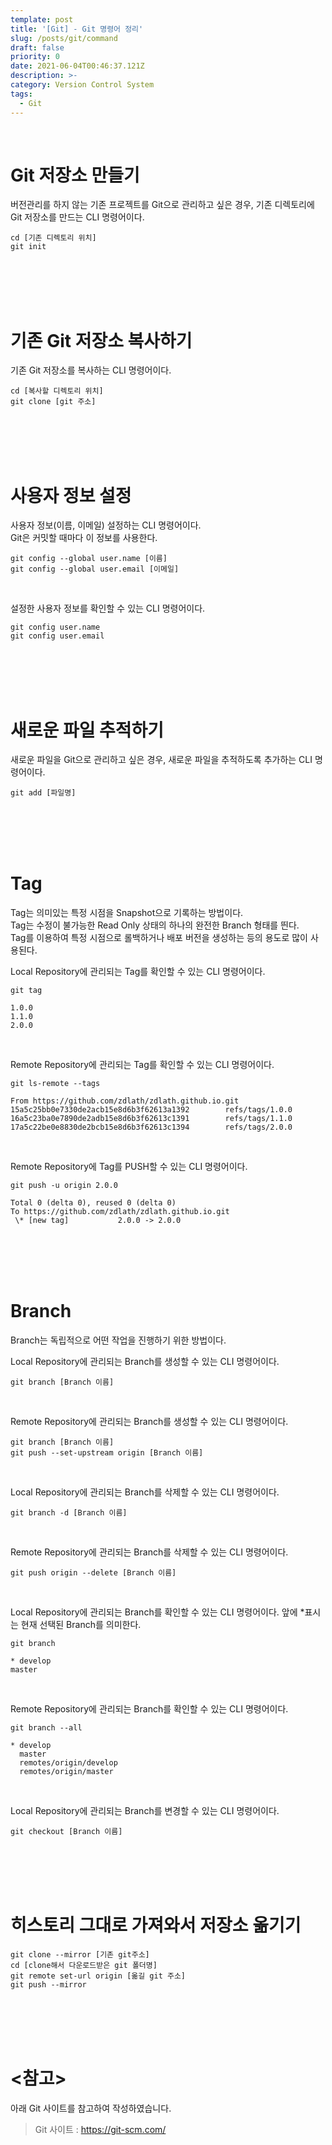 ```yaml
---
template: post
title: '[Git] - Git 명령어 정리'
slug: /posts/git/command
draft: false
priority: 0
date: 2021-06-04T00:46:37.121Z
description: >-
category: Version Control System
tags:
  - Git
---
```


<br>

# Git 저장소 만들기
버전관리를 하지 않는 기존 프로젝트를 Git으로 관리하고 싶은 경우, 기존 디렉토리에 Git 저장소를 만드는 CLI 명령어이다.
```
cd [기존 디렉토리 위치]
git init
```
<br><br><br><br>





# 기존 Git 저장소 복사하기
기존 Git 저장소를 복사하는 CLI 명령어이다.
```
cd [복사할 디렉토리 위치]
git clone [git 주소]
```
<br><br><br><br>





# 사용자 정보 설정
사용자 정보(이름, 이메일) 설정하는 CLI 명령어이다.  
Git은 커밋할 때마다 이 정보를 사용한다.  
```
git config --global user.name [이름]
git config --global user.email [이메일]
```
<br>

설정한 사용자 정보를 확인할 수 있는 CLI 명령어이다.  
```
git config user.name
git config user.email
```
<br><br><br><br>





# 새로운 파일 추적하기
새로운 파일을 Git으로 관리하고 싶은 경우, 새로운 파일을 추적하도록 추가하는 CLI 명령어이다.
```
git add [파일명]
```
<br><br><br><br>





# Tag
Tag는 의미있는 특정 시점을 Snapshot으로 기록하는 방법이다.  
Tag는 수정이 불가능한 Read Only 상태의 하나의 완전한 Branch 형태를 띈다.  
Tag를 이용하여 특정 시점으로 롤백하거나 배포 버전을 생성하는 등의 용도로 많이 사용된다.  

Local Repository에 관리되는 Tag를 확인할 수 있는 CLI 명령어이다.
```
git tag

1.0.0  
1.1.0  
2.0.0  
```
<br>

Remote Repository에 관리되는 Tag를 확인할 수 있는 CLI 명령어이다.
```
git ls-remote --tags

From https://github.com/zdlath/zdlath.github.io.git  
15a5c25bb0e7330de2acb15e8d6b3f62613a1392        refs/tags/1.0.0  
16a5c23ba0e7890de2adb15e8d6b3f62613c1391        refs/tags/1.1.0  
17a5c22be0e8830de2bcb15e8d6b3f62613c1394        refs/tags/2.0.0  
```
<br>

Remote Repository에 Tag를 PUSH할 수 있는 CLI 명령어이다.
```
git push -u origin 2.0.0

Total 0 (delta 0), reused 0 (delta 0)  
To https://github.com/zdlath/zdlath.github.io.git  
 \* [new tag]           2.0.0 -> 2.0.0
```
<br><br><br><br>





# Branch
Branch는 독립적으로 어떤 작업을 진행하기 위한 방법이다.

Local Repository에 관리되는 Branch를 생성할 수 있는 CLI 명령어이다.
```
git branch [Branch 이름]
```
<br>

Remote Repository에 관리되는 Branch를 생성할 수 있는 CLI 명령어이다.
```
git branch [Branch 이름]
git push --set-upstream origin [Branch 이름]
```
<br>

Local Repository에 관리되는 Branch를 삭제할 수 있는 CLI 명령어이다.
```
git branch -d [Branch 이름]
```
<br>

Remote Repository에 관리되는 Branch를 삭제할 수 있는 CLI 명령어이다.
```
git push origin --delete [Branch 이름]
```
<br>

Local Repository에 관리되는 Branch를 확인할 수 있는 CLI 명령어이다.
앞에 *표시는 현재 선택된 Branch를 의미한다.
```
git branch

* develop
master
```
<br>

Remote Repository에 관리되는 Branch를 확인할 수 있는 CLI 명령어이다.
```
git branch --all

* develop
  master
  remotes/origin/develop
  remotes/origin/master
```
<br>

Local Repository에 관리되는 Branch를 변경할 수 있는 CLI 명령어이다.
```
git checkout [Branch 이름]
```
<br><br><br><br>





# 히스토리 그대로 가져와서 저장소 옮기기
```
git clone --mirror [기존 git주소]
cd [clone해서 다운로드받은 git 폴더명]
git remote set-url origin [옮길 git 주소]
git push --mirror
```
<br><br><br><br>




# **<참고>**
아래 Git 사이트를 참고하여 작성하였습니다.
> Git 사이트 : https://git-scm.com/

<br><br>